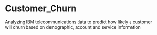 # Customer_Churn
Analyzing IBM telecommunications data to predict how likely a customer will churn based on demographic, account and service information
